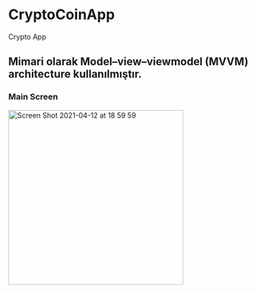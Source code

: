 # CryptoCoinApp

Crypto App 

## Mimari olarak Model–view–viewmodel (MVVM) architecture kullanılmıştır.

### Main Screen

<img width="351" alt="Screen Shot 2021-04-12 at 18 59 59" src="https://user-images.githubusercontent.com/24255354/114425079-675be080-9bc1-11eb-9f17-b0c13345f9a8.png">
